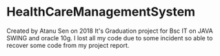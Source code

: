 # HealthCareManagementSystem
Created by Atanu Sen on 2018
It's Graduation project for Bsc IT on JAVA SWING and oracle 10g.
I lost all my code due to some incident so able to recover some code from my project report.